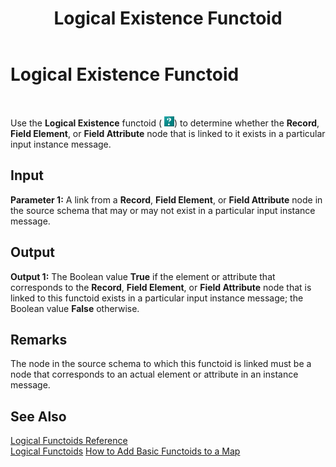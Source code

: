 ﻿---
title: Logical Existence Functoid
TOCTitle: Logical Existence Functoid
ms:assetid: 2ce33c5d-8384-4b82-b929-add0e5519c53
ms:mtpsurl: https://msdn.microsoft.com/library/Aa559386(v=BTS.80)
ms:contentKeyID: 51527072
ms.date: 08/30/2017
mtps_version: v=BTS.80
---

# Logical Existence Functoid

 

Use the **Logical Existence** functoid ( ![](images/Aa559386.484702af-934c-4017-9b5a-c2d9fc94be51(BTS.80).jpeg)) to determine whether the **Record**, **Field Element**, or **Field Attribute** node that is linked to it exists in a particular input instance message.

## Input

**Parameter 1:** A link from a **Record**, **Field Element**, or **Field Attribute** node in the source schema that may or may not exist in a particular input instance message.

## Output

**Output 1:** The Boolean value **True** if the element or attribute that corresponds to the **Record**, **Field Element**, or **Field Attribute** node that is linked to this functoid exists in a particular input instance message; the Boolean value **False** otherwise.

## Remarks

The node in the source schema to which this functoid is linked must be a node that corresponds to an actual element or attribute in an instance message.

## See Also

[Logical Functoids Reference](logical-functoids-reference.md)  
[Logical Functoids](https://msdn.microsoft.com/library/aa561580\(v=bts.80\))  
[How to Add Basic Functoids to a Map](https://msdn.microsoft.com/library/aa560635\(v=bts.80\))

